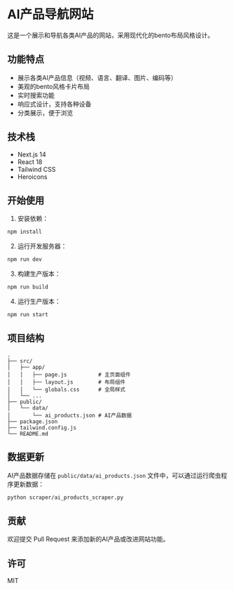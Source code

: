 # AI产品导航网站

这是一个展示和导航各类AI产品的网站，采用现代化的bento布局风格设计。

## 功能特点

- 展示各类AI产品信息（视频、语言、翻译、图片、编码等）
- 美观的bento风格卡片布局
- 实时搜索功能
- 响应式设计，支持各种设备
- 分类展示，便于浏览

## 技术栈

- Next.js 14
- React 18
- Tailwind CSS
- Heroicons

## 开始使用

1. 安装依赖：
```bash
npm install
```

2. 运行开发服务器：
```bash
npm run dev
```

3. 构建生产版本：
```bash
npm run build
```

4. 运行生产版本：
```bash
npm run start
```

## 项目结构

```
.
├── src/
│   ├── app/
│   │   ├── page.js          # 主页面组件
│   │   ├── layout.js        # 布局组件
│   │   └── globals.css      # 全局样式
│   └── ...
├── public/
│   └── data/
│       └── ai_products.json # AI产品数据
├── package.json
├── tailwind.config.js
└── README.md
```

## 数据更新

AI产品数据存储在 `public/data/ai_products.json` 文件中，可以通过运行爬虫程序更新数据：

```bash
python scraper/ai_products_scraper.py
```

## 贡献

欢迎提交 Pull Request 来添加新的AI产品或改进网站功能。

## 许可

MIT 